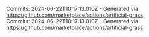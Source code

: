 Commits: 2024-06-22T10:17:13.010Z - Generated via https://github.com/marketplace/actions/artificial-grass
<br>
Commits: 2024-06-22T10:17:13.010Z - Generated via https://github.com/marketplace/actions/artificial-grass
<br>
